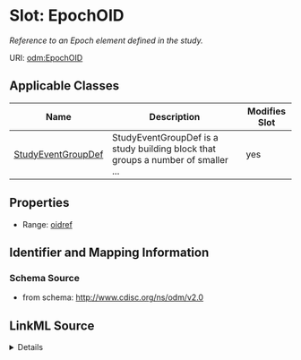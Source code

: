 # Slot: EpochOID


_Reference to an Epoch element defined in the study._



URI: [odm:EpochOID](http://www.cdisc.org/ns/odm/v2.0/EpochOID)



<!-- no inheritance hierarchy -->




## Applicable Classes

| Name | Description | Modifies Slot |
| --- | --- | --- |
[StudyEventGroupDef](StudyEventGroupDef.md) | StudyEventGroupDef is a study building block that groups a number of smaller ... |  yes  |







## Properties

* Range: [oidref](oidref.md)





## Identifier and Mapping Information







### Schema Source


* from schema: http://www.cdisc.org/ns/odm/v2.0




## LinkML Source

<details>
```yaml
name: EpochOID
description: Reference to an Epoch element defined in the study.
from_schema: http://www.cdisc.org/ns/odm/v2.0
rank: 1000
alias: EpochOID
domain_of:
- StudyEventGroupDef
range: oidref

```
</details>